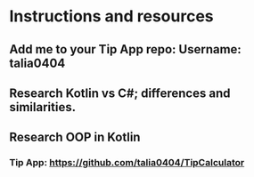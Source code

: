 # Instructions and resources

## Add me to your Tip App repo: Username: talia0404
## Research  Kotlin vs C#; differences and similarities. 
## Research OOP  in Kotlin 

### Tip App: https://github.com/talia0404/TipCalculator
